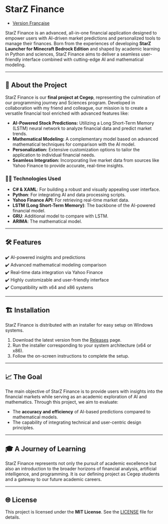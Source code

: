 # StarZ Finance

- [Version Française](README-FR.md)  

StarZ Finance is an advanced, all-in-one financial application designed to empower users with AI-driven market predictions and personalized tools to manage their finances. Born from the experiences of developing **StarZ Launcher for Minecraft Bedrock Edition** and shaped by academic learning in Python and sciences, StarZ Finance aims to deliver a seamless user-friendly interface combined with cutting-edge AI and mathematical modeling.

---

## 🚀 About the Project  

StarZ Finance is our **final project at Cegep**, representing the culmination of our programming journey and Sciences program. Developed in collaboration with my friend and colleague, our mission is to create a versatile financial tool enriched with advanced features like:  

- **AI-Powered Stock Predictions:** Utilizing a Long Short-Term Memory (LSTM) neural network to analyze financial data and predict market trends.
- **Mathematical Modeling:** A complementary model based on advanced mathematical techniques for comparison with the AI model.
- **Personalization:** Extensive customization options to tailor the application to individual financial needs.  
- **Seamless Integration:** Incorporating live market data from sources like Yahoo Finance to provide accurate, real-time insights.

### 👨‍💻 Technologies Used  

- **C# & XAML**: For building a robust and visually appealing user interface.  
- **Python**: For integrating AI and data processing scripts.  
- **Yahoo Finance API**: For retrieving real-time market data.  
- **LSTM (Long Short-Term Memory)**: The backbone of the AI-powered financial model.
- **GRU**: Additional model to compare with LSTM.
- **ARIMA**: The mathematical model.

---

## 🛠 Features  

✔️ AI-powered insights and predictions  
✔️ Advanced mathematical modeling comparison  
✔️ Real-time data integration via Yahoo Finance  
✔️ Highly customizable and user-friendly interface  
✔️ Compatibility with x64 and x86 systems  

---

## 🏗 Installation  

StarZ Finance is distributed with an installer for easy setup on Windows systems.  

1. Download the latest version from the [Releases](https://github.com/ignYoqzii/StarZFinance/releases) page.  
2. Run the installer corresponding to your system architecture (x64 or x86).  
3. Follow the on-screen instructions to complete the setup.  

---

## 📈 The Goal  

The main objective of StarZ Finance is to provide users with insights into the financial markets while serving as an academic exploration of AI and mathematics. Through this project, we aim to evaluate:  

- The **accuracy and efficiency** of AI-based predictions compared to mathematical models.  
- The capability of integrating technical and user-centric design principles.  

---

## 🎓 A Journey of Learning  

StarZ Finance represents not only the pursuit of academic excellence but also an introduction to the broader horizons of financial analysis, artificial intelligence, and programming. It is our defining project as Cegep students and a gateway to our future academic careers.  

---

## 🌐 License  

This project is licensed under the **MIT License**. See the [LICENSE](LICENSE.md) file for details.
